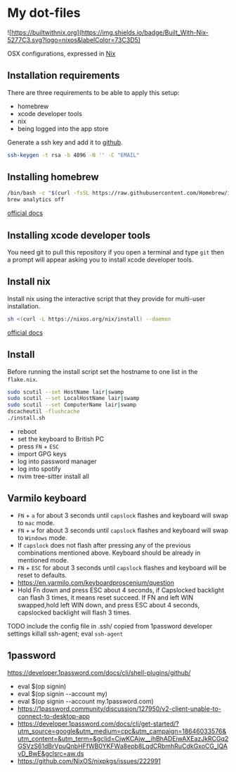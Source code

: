 # My dot-files

![https://builtwithnix.org](https://img.shields.io/badge/Built_With-Nix-5277C3.svg?logo=nixos&labelColor=73C3D5)

OSX configurations, expressed in [Nix](https://nixos.org/nix)

## Installation requirements

There are three requirements to be able to apply this setup:

- homebrew
- xcode developer tools
- nix
- being logged into the app store

Generate a ssh key and add it to [github](https://docs.github.com/en/authentication/connecting-to-github-with-ssh/adding-a-new-ssh-key-to-your-github-account).

```bash
ssh-keygen -t rsa -b 4096 -N '' -C "EMAIL"
```

## Installing homebrew

```bash
/bin/bash -c "$(curl -fsSL https://raw.githubusercontent.com/Homebrew/install/HEAD/install.sh)"
brew analytics off
```

[official docs](https://brew.sh)

## Installing xcode developer tools

You need git to pull this repository if you open a terminal and type `git` then
a prompt will appear asking you to install xcode developer tools.

## Install nix

Install nix using the interactive script that they provide for multi-user
installation.

```bash
sh <(curl -L https://nixos.org/nix/install) --daemon
```

[official docs](https://nixos.org/download.html)

## Install

Before running the install script set the hostname to one list in the `flake.nix`.

```bash
sudo scutil --set HostName lair|swamp
sudo scutil --set LocalHostName lair|swamp
sudo scutil --set ComputerName lair|swamp
dscacheutil -flushcache
./install.sh
```

- reboot
- set the keyboard to British PC
- press `FN` + `ESC`
- import GPG keys
- log into password manager
- log into spotify
- nvim tree-sitter install all

## Varmilo keyboard

- `FN` + `a` for about 3 seconds until `capslock` flashes and keyboard will swap to `mac` mode.
- `FN` + `w` for about 3 seconds until `capslock` flashes and keyboard will swap to `Windows` mode.
- If `capslock` does not flash after pressing any of the previous combinations mentioned above. Keyboard
  should be already in mentioned mode.
- `FN` + `ESC` for about 3 seconds until `capslock` flashes and keyboard will be reset to defaults.
- https://en.varmilo.com/keyboardproscenium/question
- Hold Fn down and press ESC about 4 seconds, if Capslocked backlight can flash 3 times, it means reset succeed. If FN and left WIN swapped,hold left WIN down, and press ESC about 4 seconds, capslocked backlight will flash 3 times.

<!-- Next steps: -->

<!-- - [x] remove yabai and restore magnet -->
<!-- - [x] all lua -->
<!-- - [ ] secrets into age -->
<!-- - [ ] refactor/modularise -->
<!-- - [ ] disable sip and switch yabai//magnet -->

<!-- TODO: -->

<!-- - [ ] emoji shortcut -->
<!-- - [ ] British pc is not in keyboard lists by defaults -->
<!-- - [ ] keyboards do not appear in top bar -->
<!-- - [ ] Bluetooth do not appear in the top bar -->
<!-- - [ ] system preferences in the docker -->
<!-- - [ ] battery percentage are not in the top bar -->
<!-- - [ ] waka apy key is not populated automatically -->
<!-- - [ ] touch zsh_local -->
<!-- - [ ] kubctl zsh completions -->
<!-- - [ ] compe and lsp trouble -->
<!-- - [ ] lua language server -->
<!-- - [ ] hadolint -->
<!-- - [ ] kubernetes YAML schemas investigate -->
<!-- - [ ] firefox vimium and firefox profiles -->
<!-- - [ ] review unverified -->
<!-- - [ ] review all alias -->
<!-- - [ ] youtube dl -->
<!-- - [ ] vim-vsnip installation and bring nice snippets -->
<!-- - [ ] review all maps MAKE A TODO and LIST THEM SOME WHERE PRINTABLE -->
<!-- - [ ] hadolint somewhere (pre-commit docker?) -->
<!-- - [ ] keyboard language? enable and uk? things about other defaults -->
<!-- - [ ] review all vim plugins -->
<!-- - [ ] review all confs with alvivi's and tidy owns -->
<!-- - [ ] hacer list y tal mas fugitive and co -->
<!-- - [ ] key rotation -->

<!-- Si hay problema con lost sitter parsers rm -rf cd ~/.local/share/site -->

<!-- TODO lua -->
<!-- https://vonheikemen.github.io/devlog/tools/configuring-neovim-using-lua/ -->
<!-- - [x] git.vim -->
<!-- - [x] init-lua.vim -->
<!-- - [x] init.lua (review) -->
<!-- - [x] lsp.nix -->
<!-- - [x] sets.vim -->
<!-- - [x] terminal.vim -->
<!-- - [x] lspkind.vim -->
<!-- - [x] telescope.vim -->
<!-- - [x] theme.vim -->
<!-- - [x] review buff delete -->
<!-- - [ ] lualine.vim REVIEW -->
<!-- - [ ] mappings.lua -->
<!-- - [ ] projections.vim REVIEW move to -->
<!-- - [ ] rename file -->
<!-- - [ ] cmp, lsp config and lsptrouble review -->

TODO include the config file in .ssh/ copied from 1password developer settings
killall ssh-agent; eval `ssh-agent`

## 1password

https://developer.1password.com/docs/cli/shell-plugins/github/

- eval $(op signin)
- eval $(op signin --account my)
- eval $(op signin --account my.1password.com)
- https://1password.community/discussion/127950/v2-client-unable-to-connect-to-desktop-app
- https://developer.1password.com/docs/cli/get-started/?utm_source=google&utm_medium=cpc&utm_campaign=18646033576&utm_content=&utm_term=&gclid=CjwKCAjw__ihBhADEiwAXEazJkRCGq2GSVzS61dBrVpuQnbHFfWB0YKFWa8epb8LqdCRbmhRuCdkGxoCG_IQAvD_BwE&gclsrc=aw.ds
- https://github.com/NixOS/nixpkgs/issues/222991
